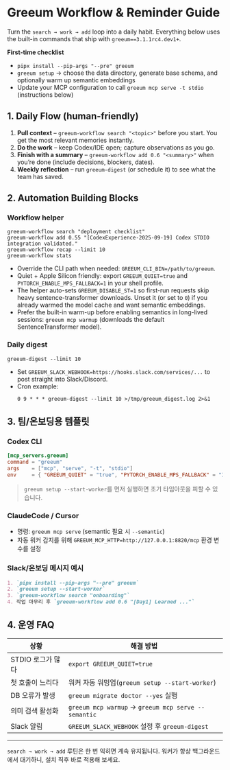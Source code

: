 # Greeum Workflow & Reminder Guide

Turn the `search → work → add` loop into a daily habit. Everything below uses the built-in commands that ship with `greeum==3.1.1rc4.dev1+`.

**First-time checklist**
- `pipx install --pip-args "--pre" greeum`
- `greeum setup` → choose the data directory, generate base schema, and optionally warm up semantic embeddings
- Update your MCP configuration to call `greeum mcp serve -t stdio` (instructions below)

## 1. Daily Flow (human-friendly)

1. **Pull context** – `greeum-workflow search "<topic>"` before you start. You get the most relevant memories instantly.
2. **Do the work** – keep Codex/IDE open; capture observations as you go.
3. **Finish with a summary** – `greeum-workflow add 0.6 "<summary>"` when you’re done (include decisions, blockers, dates).
4. **Weekly reflection** – run `greeum-digest` (or schedule it) to see what the team has saved.

## 2. Automation Building Blocks

### Workflow helper

```
greeum-workflow search "deployment checklist"
greeum-workflow add 0.55 "[CodexExperience-2025-09-19] Codex STDIO integration validated."
greeum-workflow recap --limit 10
greeum-workflow stats
```

- Override the CLI path when needed: `GREEUM_CLI_BIN=/path/to/greeum`.
- Quiet + Apple Silicon friendly: export `GREEUM_QUIET=true` and `PYTORCH_ENABLE_MPS_FALLBACK=1` in your shell profile.
- The helper auto-sets `GREEUM_DISABLE_ST=1` so first-run requests skip heavy sentence-transformer downloads. Unset it (or set to `0`) if you already warmed the model cache and want semantic embeddings.
- Prefer the built-in warm-up before enabling semantics in long-lived sessions: `greeum mcp warmup` (downloads the default SentenceTransformer model).

### Daily digest

```
greeum-digest --limit 10
```

- Set `GREEUM_SLACK_WEBHOOK=https://hooks.slack.com/services/...` to post straight into Slack/Discord.
- Cron example:
  ```
  0 9 * * * greeum-digest --limit 10 >/tmp/greeum_digest.log 2>&1
  ```

## 3. 팀/온보딩용 템플릿

### Codex CLI
```toml
[mcp_servers.greeum]
command = "greeum"
args    = ["mcp", "serve", "-t", "stdio"]
env     = { "GREEUM_QUIET" = "true", "PYTORCH_ENABLE_MPS_FALLBACK" = "1" }
```
> `greeum setup --start-worker`를 먼저 실행하면 초기 타임아웃을 피할 수 있습니다.

### ClaudeCode / Cursor
- 명령: `greeum mcp serve` (semantic 필요 시 `--semantic`)
- 자동 워커 감지를 위해 `GREEUM_MCP_HTTP=http://127.0.0.1:8820/mcp` 환경 변수를 설정

### Slack/온보딩 메시지 예시
````markdown
1. `pipx install --pip-args "--pre" greeum`
2. `greeum setup --start-worker`
3. `greeum-workflow search "onboarding"`
4. 작업 마무리 후 `greeum-workflow add 0.6 "[Day1] Learned ..."`
````

## 4. 운영 FAQ

| 상황 | 해결 방법 |
|------|-----------|
| STDIO 로그가 많다 | `export GREEUM_QUIET=true` |
| 첫 호출이 느리다 | 워커 자동 워밍업(`greeum setup --start-worker`) |
| DB 오류가 발생 | `greeum migrate doctor --yes` 실행 |
| 의미 검색 활성화 | `greeum mcp warmup` → `greeum mcp serve --semantic` |
| Slack 알림 | `GREEUM_SLACK_WEBHOOK` 설정 후 `greeum-digest` |

---

`search → work → add` 루틴은 한 번 익히면 계속 유지됩니다. 워커가 항상 백그라운드에서 대기하니, 설치 직후 바로 적용해 보세요.

